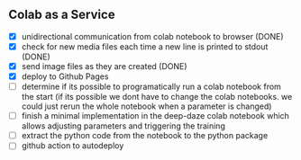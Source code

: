 ## Colab as a Service
- [x] unidirectional communication from colab notebook to browser (DONE)
- [x] check for new media files each time a new line is printed to stdout (DONE)
- [x] send image files as they are created (DONE)
- [x] deploy to Github Pages
- [ ] determine if its possible to programatically run a colab notebook from the start (if its possible we dont have to change the colab notebooks. we could just rerun the whole notebook when a parameter is changed)
- [ ] finish a minimal implementation in the deep-daze colab notebook which allows adjusting parameters and triggering the training
- [ ] extract the python code from the notebook to the python package
- [ ] github action to autodeploy
